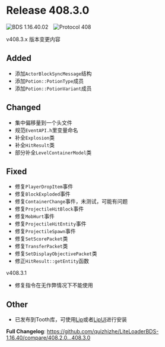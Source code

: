 # Release 408.3.0

![BDS 1.16.40.02](https://img.shields.io/badge/BDS-1.16.40.02-blue?style=for-the-badge)&emsp;![Protocol 408](https://img.shields.io/badge/Protocol-408-orange?style=for-the-badge)

v408.3.x 版本变更内容
## Added

* 添加`ActorBlockSyncMessage`结构
* 添加`Potion::PotionType`成员
* 添加`Potion::PotionVariant`成员

## Changed

* 集中偏移量到一个头文件
* 规范`EventAPI.h`里变量命名
* 补全`Explosion`类
* 补全`HitResult`类
* 部分补全`LevelContainerModel`类

## Fixed

* 修复`PlayerDropItem`事件
* 修复`BlockExploded`事件
* 修复`ContainerChange`事件，未测试，可能有问题
* 修复`ProjectileHitBlock`事件
* 修复`MobHurt`事件
* 修复`ProjectileHitEntity`事件
* 修复`ProjectileSpawn`事件
* 修复`SetScorePacket`类
* 修复`TransferPacket`类
* 修复`SetDisplayObjectivePacket`类
* 修正`HitResult::getEntity`函数

v408.3.1

* 修复指令在无作弊情况下不能使用

## Other

* 已发布到Tooth库，可使用[Lip](https://github.com/LiteLDev/Lip)或者[LipUI](https://github.com/LiteLDev/LipUI)进行安装

**Full Changelog**: https://github.com/quizhizhe/LiteLoaderBDS-1.16.40/compare/408.2.0...408.3.0